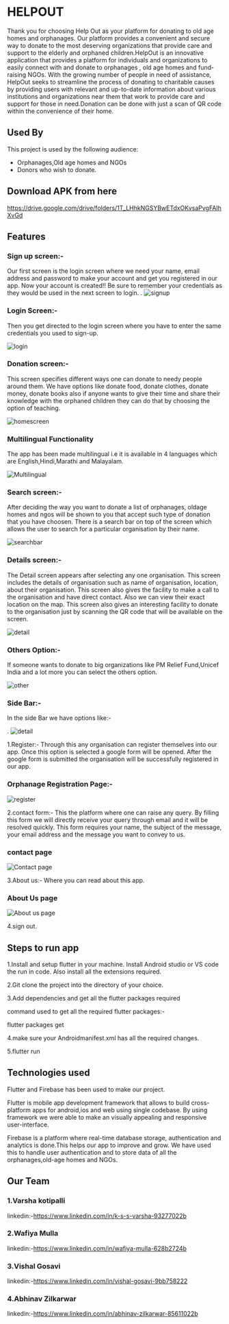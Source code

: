 

# HELPOUT 

Thank you for choosing Help Out as your platform for donating to old age homes and orphanages. Our platform provides a convenient and secure way to donate to the most deserving organizations that provide care and support to the elderly and orphaned children.HelpOut is an innovative application that provides a platform for individuals and organizations to easily connect with and donate to orphanages , old age homes and fund-raising NGOs. With the growing number of people in need of assistance, HelpOut seeks to streamline the process of donating to charitable causes by providing users with relevant and up-to-date information about various institutions and organizations near them that work to provide care and support for those in need.Donation can be done with just a scan of QR code within the convenience of their home.


## Used By

This project is used by the following audience:

- Orphanages,Old age homes and NGOs
- Donors who wish to donate.


## Download APK from here
https://drive.google.com/drive/folders/1T_LHhkNGSYBwETdxOKvsaPvgFAIhXvGd
## Features

 ### Sign up screen:- 
Our first screen is the login screen  where we need your name, email address and password to make your account and get you registered in our app. Now your account is created!! Be sure to remember your credentials as they would be
used in the next screen to login.
.
![signup](https://github.com/AbhinavZ2803/gdsc-wow-/blob/master/gdsc_wow/assets/images/signuppage.jpg?raw=true)


### Login Screen:-
Then you get directed to the login screen where you have to enter the same credentials you used to sign-up.

![login](https://github.com/AbhinavZ2803/Donation_Helpout/blob/master/help_out/assets/images/loginpage.png?raw=true)

### Donation screen:-
This screen specifies different ways one can donate to needy people around them. 
We have options like donate food, donate clothes, donate money, donate  books also if anyone wants to give their time and share their knowledge with the orphaned children they can do that by choosing the option of teaching.

![homescreen](https://github.com/AbhinavZ2803/Donation_Helpout/blob/master/help_out/assets/images/home.png?raw=true)

### Multilingual Functionality
The app has been made multilingual i.e it is available in 4 languages which are English,Hindi,Marathi and Malayalam.

![Multilingual](https://github.com/AbhinavZ2803/gdsc-wow-/blob/master/gdsc_wow/assets/images/multilingual.jpg?raw=true)

### Search screen:-
After deciding the way you want to donate a list of orphanages, oldage homes and ngos will be shown to you that accept such type of donation that you have choosen. There is a search bar on top of the screen which allows the user to search for a particular organisation by their name. 

![searchbar](https://github.com/AbhinavZ2803/gdsc-wow-/blob/master/gdsc_wow/assets/images/searchbar.jpg?raw=true)





### Details screen:-
The Detail screen appears after selecting any one organisation. This screen includes the details of organisation such as name of organisation, location, about their organisation. This screen also gives the facility to make a call to the organisation and have direct contact. Also we can view their exact location on the map. 
This screen also gives an interesting facility to donate to the organisation just by scanning the QR code that will be available on the screen. 


![detail](https://github.com/AbhinavZ2803/gdsc-wow-/blob/master/gdsc_wow/assets/images/detailscreen.jpg?raw=true)

### Others Option:-
If someone wants to donate to big organizations like PM Relief Fund,Unicef India and a lot more you can select the others option.

![other](https://github.com/AbhinavZ2803/gdsc-wow-/blob/master/gdsc_wow/assets/images/othersp.jpg?raw=true)


### Side Bar:-
In the side Bar we have options like:-

.
![detail](https://github.com/AbhinavZ2803/gdsc-wow-/blob/master/gdsc_wow/assets/images/sidebar.jpg?raw=true)

 1.Register:- Through this any organisation can register themselves into our app. Once this option is selected a google form will be opened. After the google form is submitted the organisation will be successfully registered in our app. 
### Orphanage Registration Page:-
![register](https://github.com/AbhinavZ2803/Donation_Helpout/blob/master/help_out/assets/images/register.png?raw=true)


2.contact form:- This the platform where one can raise any query. By filling this form we will directly receive your query through email and it will be resolved quickly. This form requires your name, the subject of the message, your email address and the message you want to convey to us.

### contact page
![Contact page](https://github.com/AbhinavZ2803/gdsc-wow-/blob/master/gdsc_wow/assets/images/contactform.jpg?raw=true)


3.About us:- Where you can read about this app.


### About Us page
![About us page](https://github.com/AbhinavZ2803/gdsc-wow-/blob/master/gdsc_wow/assets/images/aboutus.jpg?raw=true)

4.sign out.


## Steps to run app

1.Install and setup flutter in your machine. Install Android studio or VS code the run in code. Also install all the extensions required. 

2.Git clone the project into the directory of your choice.

3.Add dependencies and get all the flutter packages required 

command used to get all the required flutter packages:-

 flutter packages get 

4.make sure your Androidmanifest.xml has all the required changes.

5.flutter run
## Technologies used
Flutter and Firebase has been used to make our project. 

Flutter is mobile app development framework that allows to build cross-platform apps for android,ios and web using single codebase. By using framework we were able to make an visually appealing and responsive user-interface.

Firebase is a platform where real-time database storage, authentication and analytics is done.This helps our app to improve and grow. We have used this to handle user authentication and to store data of all the orphanages,old-age homes and NGOs.
## Our Team

### 1.Varsha kotipalli
linkedin:-https://www.linkedin.com/in/k-s-s-varsha-93277022b
### 2.Wafiya Mulla
linkedin:-https://www.linkedin.com/in/wafiya-mulla-628b2724b
### 3.Vishal Gosavi
linkedin:-https://www.linkedin.com/in/vishal-gosavi-9bb758222
### 4.Abhinav Zilkarwar
linkedin:-https://www.linkedin.com/in/abhinav-zilkarwar-85611022b
